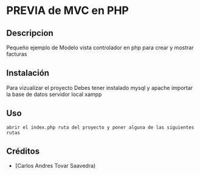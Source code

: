 
# PREVIA de MVC en PHP


## Descripcion 
Pequeño ejemplo de Modelo vista controlador en php para crear y mostrar facturas


## Instalación
Para vizualizar el proyecto
Debes tener instalado mysql y apache
importar la base de datos
servidor local xampp

## Uso
```
abrir el index.php ruta del proyecto y poner alguna de las siguientes rutas
```

## Créditos
- [Carlos Andres Tovar Saavedra)



